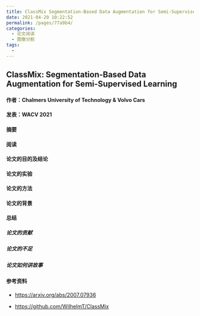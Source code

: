 ```yaml
---
title: ClassMix Segmentation-Based Data Augmentation for Semi-Supervised Learning
date: 2021-04-20 10:22:52
permalink: /pages/77a9b4/
categories:
  - 论文阅读
  - 图像分割
tags:
  - 
---
```

## ClassMix: Segmentation-Based Data Augmentation for Semi-Supervised Learning

#### 作者：Chalmers University of Technology & Volvo Cars

#### 发表：WACV 2021

#### 摘要



#### 阅读



#### 论文的目的及结论



#### 论文的实验



#### 论文的方法



#### 论文的背景



#### 总结

##### 论文的贡献

##### 论文的不足

##### 论文如何讲故事

#### 参考资料

- https://arxiv.org/abs/2007.07936

- https://github.com/WilhelmT/ClassMix

